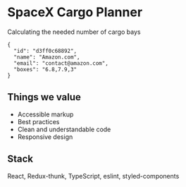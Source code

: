 # SpaceX Cargo Planner

Calculating the needed number of cargo bays

```
{
  "id": "d3ff0c68892",
  "name": "Amazon.com",
  "email": "contact@amazon.com",
  "boxes": "6.8,7.9,3"
}
```

## Things we value

* Accessible markup
* Best practices
* Clean and understandable code
* Responsive design

## Stack

React,
Redux-thunk,
TypeScript,
eslint,
styled-components
